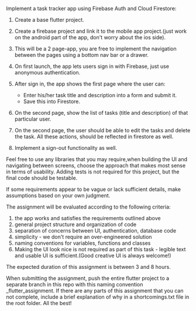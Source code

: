 Implement a task tracker app using Firebase Auth and Cloud Firestore:

1) Create a base flutter project. 

2) Create a firebase project and link it to the mobile app project.(just work on the android part of the app, don't worry about the ios side).

3) This will be a 2 page-app, you are free to implement the navigation between the pages using a bottom nav bar or a    drawer.

4) On first launch, the app lets users sign in with Firebase, just use anonymous authentication.

5) After sign in, the app shows the first page where the user can:
    - Enter his/her task title and description into a form and submit it.
    - Save this into Firestore.

6) On the second page, show the list of tasks (title and description) of that particular user.

7) On the second page, the user should be able to edit the tasks and delete the task. All these actions, should be reflected in firestore as well.

8) Implement a sign-out functionality as well. 


Feel free to use any libraries that you may require,when building the UI and navigating between screens, choose the approach that makes most sense in terms of usability. Adding tests is not required for this project, but the final code should be testable.

If some requirements appear to be vague or lack sufficient details, make assumptions based on your own judgment.

The assignment will be evaluated according to the following criteria:
1) the app works and satisfies the requirements outlined above
2) general project structure and organization of code
3) separation of concerns between UI, authentication, database code
4) simplicity - we don't require an over-engineered solution
4) naming conventions for variables, functions and classes
5) Making the UI look nice is not required as part of this task - legible text and usable UI is sufficient.(Good creative UI is always welcome!)

The expected duration of this assignment is between 3 and 8 hours.

When submitting the assignment, push the entire flutter project to a separate branch in this repo with this naming convention <your-name>_flutter_assignment. If there are any parts of this assignment that you can not complete, include a brief explanation of why in a shortcomings.txt file in the root folder. All the best!
